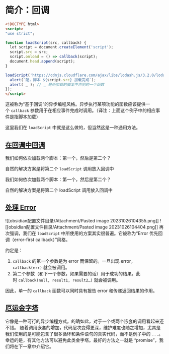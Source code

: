 # 简介：回调
```html
<!DOCTYPE html>
<script>
"use strict";

function loadScript(src, callback) {
  let script = document.createElement('script');
  script.src = src;
  script.onload = () => callback(script);
  document.head.append(script);
}

loadScript('https://cdnjs.cloudflare.com/ajax/libs/lodash.js/3.2.0/lodash.js', script => {
  alert(`酷，脚本 ${script.src} 加载完成`);
  alert( _ ); // _ 是所加载的脚本中声明的一个函数
});
</script>

```
这被称为“基于回调”的异步编程风格。异步执行某项功能的函数应该提供一个 `callback` 参数用于在相应事件完成时调用。（译注：上面这个例子中的相应事件是指脚本加载）

这里我们在 `loadScript` 中就是这么做的，但当然这是一种通用方法。
## [在回调中回调](https://zh.javascript.info/callbacks#zai-hui-tiao-zhong-hui-tiao)
我们如何依次加载两个脚本：第一个，然后是第二个？

自然的解决方案是将第二个 `loadScript` 调用放入回调中

我们如何依次加载两个脚本：第一个，然后是第二个？

自然的解决方案是将第二个 loadScript 调用放入回调中

## [处理 Error](https://zh.javascript.info/callbacks#chu-li-error)
![[obsidian配置文件目录/Attachment/Pasted image 20231026104355.png]]
![[obsidian配置文件目录/Attachment/Pasted image 20231026104404.png]]
再次强调，我们在 `loadScript` 中所使用的方案其实很普遍。它被称为“Error 优先回调（error-first callback）”风格。

约定是：

1. `callback` 的第一个参数是为 error 而保留的。一旦出现 error，`callback(err)` 就会被调用。
2. 第二个参数（和下一个参数，如果需要的话）用于成功的结果。此时 `callback(null, result1, result2…)` 就会被调用。

因此，单一的 `callback` 函数可以同时具有报告 error 和传递返回结果的作用。
## [厄运金字塔](https://zh.javascript.info/callbacks#e-yun-jin-zi-ta)
它像是一种可行的异步编程方式。的确如此，对于一个或两个嵌套的调用看起来还不错。
随着调用嵌套的增加，代码层次变得更深，维护难度也随之增加，尤其是我们使用的是可能包含了很多循环和条件语句的真实代码，而不是例子中的 `...`。幸运的是，有其他方法可以避免此类金字塔。最好的方法之一就是 “promise”，我们将在下一章中介绍它。
